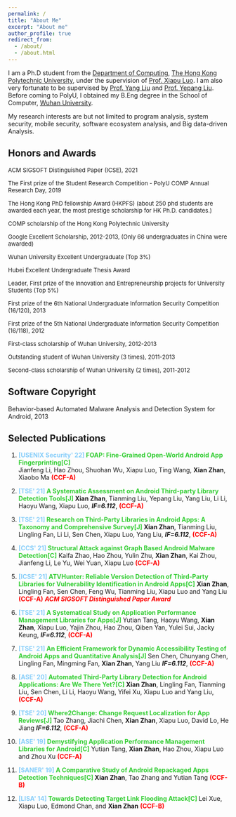 ```yaml
---
permalink: /
title: "About Me"
excerpt: "About me"
author_profile: true
redirect_from:
  - /about/
  - /about.html
---
```







I am a Ph.D student from the [Department of Computing](https://www.polyu.edu.hk/comp/), [The Hong Kong Polytechnic University](https://www.polyu.edu.hk/), under the supervision of [Prof. Xiapu Luo](https://www4.comp.polyu.edu.hk/~csxluo/). I am also very fortunate to be supervised by [Prof. Yang Liu](https://personal.ntu.edu.sg/yangliu/) and [Prof. Yepang Liu](https://yepangliu.github.io/). Before coming to PolyU, I obtained my B.Eng degree in the School of Computer, [Wuhan University](https://www.whu.edu.cn/).

My research interests are but not limited to program analysis, system security, mobile security, software ecosystem analysis, and Big data-driven Analysis.



Honors and Awards
----

<font size='2.5px'> <i class="fas fa-crown"></i>  ACM SIGSOFT Distinguished Paper (ICSE), 2021 </font> 

<font size='2.5px'> <i class="fas fa-crown"></i>   The First prize of the Student Research Competition - PolyU COMP Annual Research Day, 2019 </font> 

<font size='2.5px'> <i class="fas fa-crown"></i> The Hong Kong PhD fellowship Award (HKPFS) (about 250 phd students are awarded each year, the most prestige scholarship for HK Ph.D. candidates.) </font> 

<font size='2.5px'> <i class="fas fa-crown"></i> COMP scholarship of the Hong Kong Polytechnic University </font> 

<font size='2.5px'> <i class="fas fa-crown"></i> Google Excellent Scholarship, 2012-2013, (Only 66 undergraduates in China were awarded) </font> 

<font size='2.5px'> <i class="fas fa-crown"></i> Wuhan University Excellent Undergraduate (Top 3%) </font> 

<font size='2.5px'> <i class="fas fa-crown"></i> Hubei Excellent Undergraduate Thesis Award </font> 

<font size='2.5px'> <i class="fas fa-crown"></i> Leader, First prize of the Innovation and Entrepreneurship projects for University Students (Top 5\%) </font> 

<font size='2.5px'> <i class="fas fa-crown"></i> First prize of the 6th National Undergraduate Information Security Competition (16/120), 2013 </font> 

<font size='2.5px'> <i class="fas fa-crown"></i> First prize of the 5th National Undergraduate Information Security Competition (16/118), 2012 </font> 

<font size='2.5px'> <i class="fas fa-crown"></i> First-class scholarship of Wuhan University, 2012-2013 </font> 

<font size='2.5px'> <i class="fas fa-crown"></i>  Outstanding student of Wuhan University (3 times), 2011-2013 </font> 

<font size='2.5px'> <i class="fas fa-crown"></i> Second-class scholarship of Wuhan University (2 times), 2011-2012 </font> 


Software Copyright
---
Behavior-based Automated Malware Analysis and Detection System for Android, 2013



Selected Publications
---

 1. **<font color='lightskyblue'>[USENIX Security' 22]</font> <font color='limeGreen'> FOAP: Fine-Grained Open-World Android App Fingerprinting[C]</font>**                         
 Jianfeng Li, Hao Zhou, Shuohan Wu, Xiapu Luo, Ting Wang, **Xian Zhan**, Xiaobo Ma  **<font color='Red'>(CCF-A)</font>**

2.  **<font color='lightskyblue'> [TSE' 21] </font> <font color='limeGreen'>A Systematic Assessment on Android Third-party Library Detection Tools[J] </font>** 
 **Xian Zhan**, Tianming Liu, Yepang Liu, Yang Liu, Li Li, Haoyu Wang, Xiapu Luo, ***IF=6.112***, **<font color='Red'>(CCF-A)</font>**

3.  **<font color='lightskyblue'> [TSE' 21] </font> <font color='limeGreen'>Research on Third-Party Libraries in Android Apps: A Taxonomy and Comprehensive Survey[J] </font>** 
  **Xian Zhan**, Tianming Liu, Lingling Fan, Li Li, Sen Chen, Xiapu Luo, Yang Liu, ***IF=6.112***, **<font color='Red'>(CCF-A)</font>**
    
4.  **<font color='lightskyblue'> [CCS' 21] </font> <font color='limeGreen'> Structural Attack against Graph Based Android Malware Detection[C]</font>**
    Kaifa Zhao, Hao Zhou, Yulin Zhu, **Xian Zhan**, Kai Zhou, Jianfeng Li, Le Yu, Wei Yuan, Xiapu Luo  **<font color='Red'>(CCF-A)</font>**

5.  **<font color='lightskyblue'> [ICSE' 21]</font> <font color='limeGreen'>ATVHunter: Reliable Version Detection of Third-Party Libraries for Vulnerability Identification in Android Apps[C]</font>**
    **Xian Zhan**, Lingling Fan, Sen Chen, Feng Wu, Tianming Liu, Xiapu Luo and Yang Liu   **<font color='Red'>(CCF-A)</font>**
    ***<font color='Gold'> <i class="fas fa-trophy"></i></font>***  ***<font color='Red'>ACM SIGSOFT Distinguished Paper Award</font>***
   
6.  **<font color='lightskyblue'> [TSE' 21] </font> <font color='limeGreen'> A Systematical Study on Application Performance Management Libraries for Apps[J] </font>**	Yutian Tang, Haoyu Wang, **Xian Zhan**, Xiapu Luo, Yajin Zhou, Hao Zhou, Qiben Yan, Yulei Sui, Jacky Keung, ***IF=6.112***, **<font color='Red'>(CCF-A)</font>**
7.  **<font color='lightskyblue'> [TSE' 21] </font> <font color='limeGreen'> An Efficient Framework for Dynamic Accessibility Testing of Android Apps and Quantitative Analysis[J] </font>**	Sen Chen, Chunyang Chen, Lingling Fan, Mingming Fan, **Xian Zhan**, Yang Liu ***IF=6.112***, **<font color='Red'>(CCF-A)</font>**
8.   **<font color='lightskyblue'> [ASE' 20] </font> <font color='limeGreen'> Automated Third-Party Library Detection for Android Applications: Are We There Yet?[C] </font>** 	**Xian Zhan**, Lingling Fan, Tianming Liu, Sen Chen, Li Li, Haoyu Wang, Yifei Xu, Xiapu Luo and Yang Liu, **<font color='Red'>(CCF-A)</font>**
9.    **<font color='lightskyblue'> [TSE' 20] </font> <font color='limeGreen'> Where2Change: Change Request Localization for App Reviews[J] </font>** 	Tao Zhang, Jiachi Chen, **Xian Zhan**, Xiapu Luo, David Lo, He Jiang ***IF=6.112***, **<font color='Red'>(CCF-A)</font>**
10.   **<font color='lightskyblue'> [ASE' 19]  </font> <font color='limeGreen'> Demystifying Application Performance Management Libraries for Android[C]</font>**	Yutian Tang, **Xian Zhan**, Hao Zhou, Xiapu Luo and Zhou Xu **<font color='Red'>(CCF-A)</font>**
  
 11.   **<font color='lightskyblue'> [SANER' 19]</font> <font color='limeGreen'> A Comparative Study of Android Repackaged Apps Detection Techniques[C] </font>**  **Xian Zhan**, Tao Zhang and Yutian Tang  **<font color='Red'>(CCF-B)</font>**
 12.   **<font color='lightskyblue'> [LISA' 14] </font> <font color='limeGreen'> Towards Detecting Target Link Flooding Attack[C] </font>** 	Lei Xue, Xiapu Luo, Edmond Chan, and **Xian Zhan**  **<font color='Red'>(CCF-B)</font>**

  
  
  
  
  
  <head> 
    <script defer src="https://use.fontawesome.com/releases/v5.0.13/js/all.js"></script> 
    <script defer src="https://use.fontawesome.com/releases/v5.0.13/js/v4-shims.js"></script> 
</head> 
<link rel="stylesheet" href="https://use.fontawesome.com/releases/v5.0.13/css/all.css">

